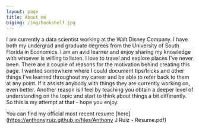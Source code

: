 ```yaml
---
layout: page
title: About me
bigimg: /img/bookshelf.jpg
---
```


I am currently a data scientist working at the Walt Disney Company. I have both my undergrad and graduate degrees from the University of South Florida in Economics. I am an avid learner and enjoy sharing my knowledge with whoever is willing to listen. I love to travel and explore places I've never been. There are a couple of reasons for the motivation behind creating this page. I wanted somewhere where I could document tips/tricks and other things I've learned throughout my career and be able to refer back to them at any point. If it assists anybody with things they are currently working on, even better. Another reason is I feel by teaching you obtain a deeper level of understanding on the topic and start to think about things a bit differently. So this is my attempt at that - hope you enjoy.

You can find my official most recent resume [here](https://anthonyjruiz.github.io/files/Anthony J Ruiz - Resume.pdf)